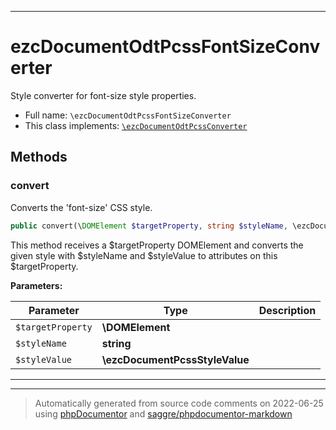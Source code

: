 ***

# ezcDocumentOdtPcssFontSizeConverter

Style converter for font-size style properties.



* Full name: `\ezcDocumentOdtPcssFontSizeConverter`
* This class implements:
[`\ezcDocumentOdtPcssConverter`](./ezcDocumentOdtPcssConverter.md)




## Methods


### convert

Converts the 'font-size' CSS style.

```php
public convert(\DOMElement $targetProperty, string $styleName, \ezcDocumentPcssStyleValue $styleValue): mixed
```

This method receives a $targetProperty DOMElement and converts the given
style with $styleName and $styleValue to attributes on this
$targetProperty.






**Parameters:**

| Parameter | Type | Description |
|-----------|------|-------------|
| `$targetProperty` | **\DOMElement** |  |
| `$styleName` | **string** |  |
| `$styleValue` | **\ezcDocumentPcssStyleValue** |  |




***


***
> Automatically generated from source code comments on 2022-06-25 using [phpDocumentor](http://www.phpdoc.org/) and [saggre/phpdocumentor-markdown](https://github.com/Saggre/phpDocumentor-markdown)
